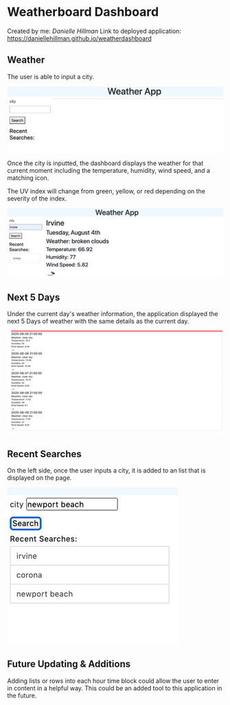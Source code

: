 
# Weatherboard Dashboard

Created by me: *Danielle Hillman*
Link to deployed application: https://daniellehillman.github.io/weatherdashboard

## Weather
The user is able to input a city. 

![](images/Input.png)

Once the city is inputted, the dashboard displays the weather for that current moment including the temperature, humidity, wind speed, and a matching icon. 

The UV index will change from green, yellow, or red depending on the severity of the index.

![](images/Current.png)


## Next 5 Days 

Under the current day's weather information, the application displayed the next 5 Days of weather with the same details as the current day.


![](images/Fivedays.png)

## Recent Searches

On the left side, once the user inputs a city, it is added to an list that is displayed on the page.

![](images/Recent.png)


## Future Updating & Additions
Adding lists or rows into each hour time block could allow the user to enter in content in a helpful way. This could be an added tool to this application in the future.